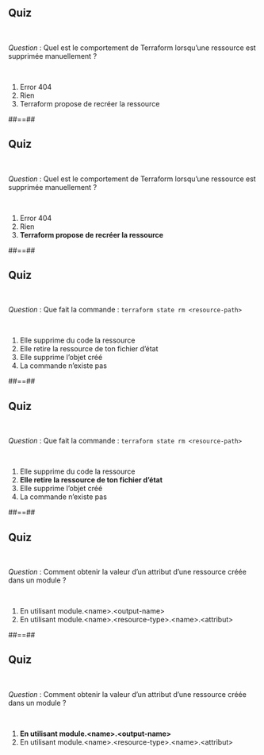 <!-- .slide: class="exercice" -->

## Quiz

<br>

_Question_ : Quel est le comportement de Terraform lorsqu’une ressource est supprimée manuellement ?

<br>

1. Error 404
2. Rien
3. Terraform propose de recréer la ressource

##==##

<!-- .slide: class="exercice" -->

## Quiz

<br>

_Question_ : Quel est le comportement de Terraform lorsqu’une ressource est supprimée manuellement ?

<br>

1. Error 404
2. Rien
3. **Terraform propose de recréer la ressource**

##==##

<!-- .slide: class="exercice" -->

## Quiz

<br>

_Question_ : Que fait la commande : `terraform state rm <resource-path>`

<br>

1. Elle supprime du code la ressource
2. Elle retire la ressource de ton fichier d’état
3. Elle supprime l’objet créé
4. La commande n’existe pas

##==##

<!-- .slide: class="exercice" -->

## Quiz

<br>

_Question_ : Que fait la commande : `terraform state rm <resource-path>`

<br>

1. Elle supprime du code la ressource
2. **Elle retire la ressource de ton fichier d’état**
3. Elle supprime l’objet créé
4. La commande n’existe pas

##==##

<!-- .slide: class="exercice" -->

## Quiz

<br>

_Question_ : Comment obtenir la valeur d’un attribut d’une ressource créée dans un module ?

<br>

1. En utilisant module.\<name\>.\<output-name\>
2. En utilisant module.\<name\>.\<resource-type\>.\<name\>.\<attribut\>

##==##

<!-- .slide: class="exercice" -->

## Quiz

<br>

_Question_ : Comment obtenir la valeur d’un attribut d’une ressource créée dans un module ?

<br>

1. **En utilisant module.\<name\>.\<output-name\>**
2. En utilisant module.\<name\>.\<resource-type\>.\<name\>.\<attribut\>
